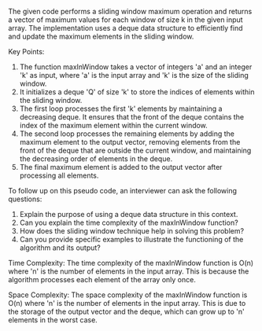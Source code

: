 The given code performs a sliding window maximum operation and returns a vector of maximum values for each window of size k in the given input array. The implementation uses a deque data structure to efficiently find and update the maximum elements in the sliding window.

Key Points:
1. The function maxInWindow takes a vector of integers 'a' and an integer 'k' as input, where 'a' is the input array and 'k' is the size of the sliding window.
2. It initializes a deque 'Q' of size 'k' to store the indices of elements within the sliding window.
3. The first loop processes the first 'k' elements by maintaining a decreasing deque. It ensures that the front of the deque contains the index of the maximum element within the current window.
4. The second loop processes the remaining elements by adding the maximum element to the output vector, removing elements from the front of the deque that are outside the current window, and maintaining the decreasing order of elements in the deque.
5. The final maximum element is added to the output vector after processing all elements.

To follow up on this pseudo code, an interviewer can ask the following questions:
1. Explain the purpose of using a deque data structure in this context.
2. Can you explain the time complexity of the maxInWindow function?
3. How does the sliding window technique help in solving this problem?
4. Can you provide specific examples to illustrate the functioning of the algorithm and its output?

Time Complexity:
The time complexity of the maxInWindow function is O(n) where 'n' is the number of elements in the input array. This is because the algorithm processes each element of the array only once.

Space Complexity:
The space complexity of the maxInWindow function is O(n) where 'n' is the number of elements in the input array. This is due to the storage of the output vector and the deque, which can grow up to 'n' elements in the worst case.